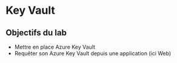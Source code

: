 # Key Vault

## Objectifs du lab

- Mettre en place Azure Key Vault
- Requêter son Azure Key Vault depuis une application (ici Web)

